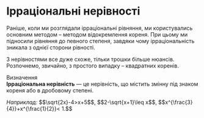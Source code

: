 # Ірраціональні нерівності

Раніше, коли ми розглядали ірраціональні рівняння, ми користувались основним методом – методом відокремлення кореня. При цьому ми підносили рівняння до певного степеня, завдяки чому ірраціональність зникала з однієї сторони рівності.

З нерівностями все дуже схоже, тільки трошки більше нюансів. Розпочнемо, звичайно, з простого випадку – квадратних коренів.

<div class="space">
<div class="eoz-wrap">
<span class="eoz">Визначення</span>
<div class="eoz-text">
<b>Ірраціональна нерівність</b> — це нерівність, що містить змінну під знаком кореня або в дробовому степені.
</div>
</div>
</div>

<p><i>Наприклад:</i> $$\sqrt{2x}-4>x+5$$, $$2-\sqrt{x+1}\leq x$$, $$x^{\frac{3}{4}}+x^{\frac{1}{2}}< 1.$$</p>